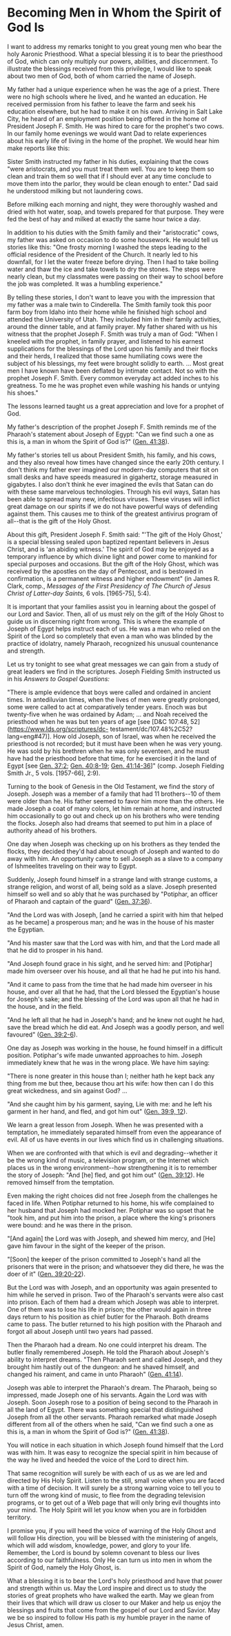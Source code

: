 # Becoming Men in Whom the Spirit of God Is

I want to address my remarks tonight to you great young men who bear the holy
Aaronic Priesthood. What a special blessing it is to bear the priesthood of
God, which can only multiply our powers, abilities, and discernment. To
illustrate the blessings received from this privilege, I would like to speak
about two men of God, both of whom carried the name of Joseph.

My father had a unique experience when he was the age of a priest. There were
no high schools where he lived, and he wanted an education. He received
permission from his father to leave the farm and seek his education elsewhere,
but he had to make it on his own. Arriving in Salt Lake City, he heard of an
employment position being offered in the home of President Joseph F. Smith. He
was hired to care for the prophet's two cows. In our family home evenings we
would want Dad to relate experiences about his early life of living in the
home of the prophet. We would hear him make reports like this:

Sister Smith instructed my father in his duties, explaining that the cows
"were aristocrats, and you must treat them well. You are to keep them so clean
and train them so well that if I should ever at any time conclude to move them
into the parlor, they would be clean enough to enter." Dad said he understood
milking but not laundering cows.

Before milking each morning and night, they were thoroughly washed and dried
with hot water, soap, and towels prepared for that purpose. They were fed the
best of hay and milked at exactly the same hour twice a day.

In addition to his duties with the Smith family and their "aristocratic" cows,
my father was asked on occasion to do some housework. He would tell us stories
like this: "One frosty morning I washed the steps leading to the official
residence of the President of the Church. It nearly led to his downfall, for I
let the water freeze before drying. Then I had to take boiling water and thaw
the ice and take towels to dry the stones. The steps were nearly clean, but my
classmates were passing on their way to school before the job was completed.
It was a humbling experience."

By telling these stories, I don't want to leave you with the impression that
my father was a male twin to Cinderella. The Smith family took this poor farm
boy from Idaho into their home while he finished high school and attended the
University of Utah. They included him in their family activities, around the
dinner table, and at family prayer. My father shared with us his witness that
the prophet Joseph F. Smith was truly a man of God: "When I kneeled with the
prophet, in family prayer, and listened to his earnest supplications for the
blessings of the Lord upon his family and their flocks and their herds, I
realized that those same humiliating cows were the subject of his blessings,
my feet were brought solidly to earth. ... Most great men I have known have been
deflated by intimate contact. Not so with the prophet Joseph F. Smith. Every
common everyday act added inches to his greatness. To me he was prophet even
while washing his hands or untying his shoes."

The lessons learned taught us a great appreciation and love for a prophet of
God.

My father's description of the prophet Joseph F. Smith reminds me of the
Pharaoh's statement about Joseph of Egypt: "Can we find such a one as this is,
a man in whom the Spirit of God is?" ([Gen.
41:38](https://www.lds.org/scriptures/ot/gen/41.38?lang=eng#37)).

My father's stories tell us about President Smith, his family, and his cows,
and they also reveal how times have changed since the early 20th century. I
don't think my father ever imagined our modern-day computers that sit on small
desks and have speeds measured in gigahertz, storage measured in gigabytes. I
also don't think he ever imagined the evils that Satan can do with these same
marvelous technologies. Through his evil ways, Satan has been able to spread
many new, infectious viruses. These viruses will inflict great damage on our
spirits if we do not have powerful ways of defending against them. This causes
me to think of the greatest antivirus program of all--that is the gift of the
Holy Ghost.

About this gift, President Joseph F. Smith said: "'The gift of the Holy
Ghost,' is a special blessing sealed upon baptized repentant believers in
Jesus Christ, and is 'an abiding witness.' The spirit of God may be enjoyed as
a temporary influence by which divine light and power come to mankind for
special purposes and occasions. But the gift of the Holy Ghost, which was
received by the apostles on the day of Pentecost, and is bestowed in
confirmation, is a permanent witness and higher endowment" (in James R. Clark,
comp., _Messages of the First Presidency of The Church of Jesus Christ of
Latter-day Saints,_ 6 vols. [1965-75], 5:4).

It is important that your families assist you in learning about the gospel of
our Lord and Savior. Then, all of us must rely on the gift of the Holy Ghost
to guide us in discerning right from wrong. This is where the example of
Joseph of Egypt helps instruct each of us. He was a man who relied on the
Spirit of the Lord so completely that even a man who was blinded by the
practice of idolatry, namely Pharaoh, recognized his unusual countenance and
strength.

Let us try tonight to see what great messages we can gain from a study of
great leaders we find in the scriptures. Joseph Fielding Smith instructed us
in his _Answers to Gospel Questions:_

"There is ample evidence that boys were called and ordained in ancient times.
In antediluvian times, when the lives of men were greatly prolonged, some were
called to act at comparatively tender years. Enoch was but twenty-five when he
was ordained by Adam; ... and Noah received the priesthood when he was but ten
years of age [see [D&amp;C 107:48, 52](https://www.lds.org/scriptures/dc-
testament/dc/107.48%2C52?lang=eng#47)]. How old Joseph, son of Israel, was
when he received the priesthood is not recorded; but it must have been when he
was very young. He was sold by his brethren when he was only seventeen, and he
must have had the priesthood before that time, for he exercised it in the land
of Egypt [see [Gen.
37:2](https://www.lds.org/scriptures/ot/gen/37.2?lang=eng#1); [Gen.
40:8-19](https://www.lds.org/scriptures/ot/gen/40.8-19?lang=eng#7); [Gen.
41:14-36](https://www.lds.org/scriptures/ot/gen/41.14-36?lang=eng#13)]" (comp.
Joseph Fielding Smith Jr., 5 vols. [1957-66], 2:9).

Turning to the book of Genesis in the Old Testament, we find the story of
Joseph. Joseph was a member of a family that had 11 brothers--10 of them were
older than he. His father seemed to favor him more than the others. He made
Joseph a coat of many colors, let him remain at home, and instructed him
occasionally to go out and check up on his brothers who were tending the
flocks. Joseph also had dreams that seemed to put him in a place of authority
ahead of his brothers.

One day when Joseph was checking up on his brothers as they tended the flocks,
they decided they'd had about enough of Joseph and wanted to do away with him.
An opportunity came to sell Joseph as a slave to a company of Ishmeelites
traveling on their way to Egypt.

Suddenly, Joseph found himself in a strange land with strange customs, a
strange religion, and worst of all, being sold as a slave. Joseph presented
himself so well and so ably that he was purchased by "Potiphar, an officer of
Pharaoh and captain of the guard" ([Gen.
37:36](https://www.lds.org/scriptures/ot/gen/37.36?lang=eng#35)).

"And the Lord was with Joseph, [and he carried a spirit with him that helped
as he became] a prosperous man; and he was in the house of his master the
Egyptian.

"And his master saw that the Lord was with him, and that the Lord made all
that he did to prosper in his hand.

"And Joseph found grace in his sight, and he served him: and [Potiphar] made
him overseer over his house, and all that he had he put into his hand.

"And it came to pass from the time that he had made him overseer in his house,
and over all that he had, that the Lord blessed the Egyptian's house for
Joseph's sake; and the blessing of the Lord was upon all that he had in the
house, and in the field.

"And he left all that he had in Joseph's hand; and he knew not ought he had,
save the bread which he did eat. And Joseph was a goodly person, and well
favoured" ([Gen.
39:2-6](https://www.lds.org/scriptures/ot/gen/39.2-6?lang=eng#1)).

One day as Joseph was working in the house, he found himself in a difficult
position. Potiphar's wife made unwanted approaches to him. Joseph immediately
knew that he was in the wrong place. We have him saying:

"There is none greater in this house than I; neither hath he kept back any
thing from me but thee, because thou art his wife: how then can I do this
great wickedness, and sin against God? ...

"And she caught him by his garment, saying, Lie with me: and he left his
garment in her hand, and fled, and got him out" ([Gen. 39:9,
12](https://www.lds.org/scriptures/ot/gen/39.9%2C12?lang=eng#8)).

We learn a great lesson from Joseph. When he was presented with a temptation,
he immediately separated himself from even the appearance of evil. All of us
have events in our lives which find us in challenging situations.

When we are confronted with that which is evil and degrading--whether it be
the wrong kind of music, a television program, or the Internet which places us
in the wrong environment--how strengthening it is to remember the story of
Joseph: "And [he] fled, and got him out" ([Gen.
39:12](https://www.lds.org/scriptures/ot/gen/39.12?lang=eng#11)). He removed
himself from the temptation.

Even making the right choices did not free Joseph from the challenges he faced
in life. When Potiphar returned to his home, his wife complained to her
husband that Joseph had mocked her. Potiphar was so upset that he "took him,
and put him into the prison, a place where the king's prisoners were bound:
and he was there in the prison.

"[And again] the Lord was with Joseph, and shewed him mercy, and [He] gave him
favour in the sight of the keeper of the prison.

"[Soon] the keeper of the prison committed to Joseph's hand all the prisoners
that were in the prison; and whatsoever they did there, he was the doer of it"
([Gen. 39:20-22](https://www.lds.org/scriptures/ot/gen/39.20-22?lang=eng#19)).

But the Lord was with Joseph, and an opportunity was again presented to him
while he served in prison. Two of the Pharaoh's servants were also cast into
prison. Each of them had a dream which Joseph was able to interpret. One of
them was to lose his life in prison; the other would again in three days
return to his position as chief butler for the Pharaoh. Both dreams came to
pass. The butler returned to his high position with the Pharaoh and forgot all
about Joseph until two years had passed.

Then the Pharaoh had a dream. No one could interpret his dream. The butler
finally remembered Joseph. He told the Pharaoh about Joseph's ability to
interpret dreams. "Then Pharaoh sent and called Joseph, and they brought him
hastily out of the dungeon: and he shaved himself, and changed his raiment,
and came in unto Pharaoh" ([Gen.
41:14](https://www.lds.org/scriptures/ot/gen/41.14?lang=eng#13)).

Joseph was able to interpret the Pharaoh's dream. The Pharaoh, being so
impressed, made Joseph one of his servants. Again the Lord was with Joseph.
Soon Joseph rose to a position of being second to the Pharaoh in all the land
of Egypt. There was something special that distinguished Joseph from all the
other servants. Pharaoh remarked what made Joseph different from all of the
others when he said, "Can we find such a one as this is, a man in whom the
Spirit of God is?" ([Gen.
41:38](https://www.lds.org/scriptures/ot/gen/41.38?lang=eng#37)).

You will notice in each situation in which Joseph found himself that the Lord
was with him. It was easy to recognize the special spirit in him because of
the way he lived and heeded the voice of the Lord to direct him.

That same recognition will surely be with each of us as we are led and
directed by His Holy Spirit. Listen to the still, small voice when you are
faced with a time of decision. It will surely be a strong warning voice to
tell you to turn off the wrong kind of music, to flee from the degrading
television programs, or to get out of a Web page that will only bring evil
thoughts into your mind. The Holy Spirit will let you know when you are in
forbidden territory.

I promise you, if you will heed the voice of warning of the Holy Ghost and
will follow His direction, you will be blessed with the ministering of angels,
which will add wisdom, knowledge, power, and glory to your life. Remember, the
Lord is bound by solemn covenant to bless our lives according to our
faithfulness. Only He can turn us into men in whom the Spirit of God, namely
the Holy Ghost, is.

What a blessing it is to bear the Lord's holy priesthood and have that power
and strength within us. May the Lord inspire and direct us to study the
stories of great prophets who have walked the earth. May we glean from their
lives that which will draw us closer to our Maker and help us enjoy the
blessings and fruits that come from the gospel of our Lord and Savior. May we
be so inspired to follow His path is my humble prayer in the name of Jesus
Christ, amen.

